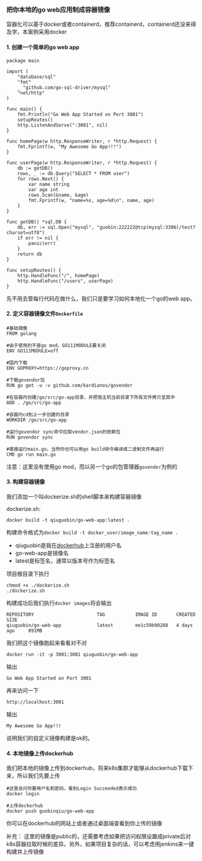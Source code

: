 ### 把你本地的go web应用制成容器镜像

容器化可以基于docker或者containerd，推荐containerd，containerd还没来得及学，本案例采用docker

#### 1. 创建一个简单的go web app

```
package main

import (
	"database/sql"
	"fmt"
	_ "github.com/go-sql-driver/mysql"
	"net/http"
)

func main() {
	fmt.Println("Go Web App Started on Port 3001")
	setupRoutes()
	http.ListenAndServe(":3001", nil)
}

func homePage(w http.ResponseWriter, r *http.Request) {
	fmt.Fprintf(w, "My Awesome Go App!!!")
}

func userPage(w http.ResponseWriter, r *http.Request) {
	db := getDB()
	rows, _ := db.Query("SELECT * FROM user")
	for rows.Next() {
		var name string
		var age int
		rows.Scan(&name, &age)
		fmt.Fprintf(w, "name=%s, age=%d\n", name, age)
	}
}

func getDB() *sql.DB {
	db, err := sql.Open("mysql", "guobin:222222@tcp(mysql:3306)/test?charset=utf8")
	if err != nil {
		panic(err)
	}
	return db
}

func setupRoutes() {
	http.HandleFunc("/", homePage)
	http.HandleFunc("/users", userPage)
}

```
先不用去管每行代码在做什么，我们只是要学习如何本地化一个go的web app。

#### 2. 定义容器镜像文件`Dockerfile`

```
#基础镜像
FROM golang

#由于使用的不是go mod，GO111MODULE要关闭
ENV GO111MODULE=off

#国内下载
ENV GOPROXY=https://goproxy.cn

#下载govendor包
RUN go get -u -v github.com/kardianos/govendor

#在容器内创建/go/src/go-app目录，并把宿主机当前目录下所有文件拷贝至其中
ADD . /go/src/go-app

#容器内cd到上一步创建的目录
WORKDIR /go/src/go-app

#运行govendor sync命令拉取vendor.json的依赖包
RUN govendor sync

#直接运行main.go，当然你也可以用go build命令编译成二进制文件再运行
CMD go run main.go
```
注意：这里没有使用go mod，而以另一个go的包管理器`govendor`为例的

#### 3. 构建容器镜像

我们添加一个叫dockerize.sh的shell脚本来构建容器镜像

dockerize.sh:
```
docker build -t qiuguobin/go-web-app:latest .
```

构建命令格式为`docker build -t docker_user/image_name:tag_name .`
- qiuguobin是我在[dockerhub](https://hub.docker.com/)上注册的用户名
- go-web-app是镜像名
- latest是标签名，通常以版本号作为标签名

项目根目录下执行
```
chmod +x ./dockerize.sh
./dockerize.sh
```

构建成功后我们执行`docker images`将会输出

```
REPOSITORY                       TAG           IMAGE ID       CREATED        SIZE
qiuguobin/go-web-app             latest        ee1c59b90288   4 days ago     891MB
```

我们把这个镜像跑起来看看对不对

```
docker run -it -p 3001:3001 qiuguobin/go-web-app
```

输出
```
Go Web App Started on Port 3001
```

再来访问一下
```
http://localhost:3001
```

输出
```
My Awesome Go App!!!
```

说明我们的自定义镜像构建是ok的。

#### 4. 本地镜像上传dockerhub

我们把本地的镜像上传到dockerhub，将来k8s集群才能够从dockerhub下载下来，所以我们先要上传

```
#这里会问你要用户名和密码，看到Login Succeeded表示成功
docker login

#上传dockerhub
docker push guobinqiu/go-web-app
```
你可以在dockerhub的网站上或者通过桌面端查看到你上传的镜像

补充：
这里的镜像是public的，还需要考虑如果把访问权限设置成private后对k8s容器拉取时候的差异。另外，如果项目复杂的话，可以考虑用jenkins来一键构建并上传镜像
